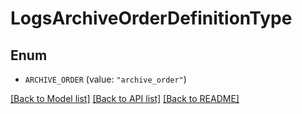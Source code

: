 # LogsArchiveOrderDefinitionType

## Enum


* `ARCHIVE_ORDER` (value: `"archive_order"`)


[[Back to Model list]](../README.md#documentation-for-models) [[Back to API list]](../README.md#documentation-for-api-endpoints) [[Back to README]](../README.md)


